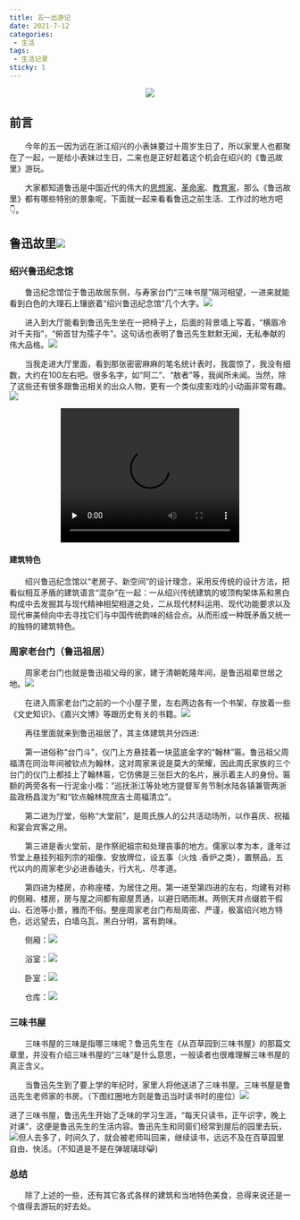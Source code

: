 ```yaml
---
title: 五一出游记
date: 2021-7-12
categories:
 - 生活
tags:
 - 生活记录
sticky: 1
---
```


<!-- more -->

<p align="center">
  <img src="http://121.40.49.66/img/xiaohuangren.gif" />
</p>


## 前言

&emsp;&emsp;今年的五一因为远在浙江绍兴的小表妹要过十周岁生日了，所以家里人也都聚在了一起，一是给小表妹过生日，二来也是正好趁着这个机会在绍兴的《鲁迅故里》游玩。

&emsp;&emsp;大家都知道鲁迅是中国近代的伟大的[思想家](https://baike.baidu.com/item/思想家/1214475)、[革命家](https://baike.baidu.com/item/革命家/418684)、[教育家](https://baike.baidu.com/item/教育家/10341583)，那么《鲁迅故里》都有哪些特别的景象呢，下面就一起来看看鲁迅之前生活、工作过的地方吧👇。

## 鲁迅故里<img src="http://121.40.49.66/img/lxgl.jpg" />

### 绍兴鲁迅纪念馆

&emsp;&emsp;鲁迅纪念馆位于鲁迅故居东侧，与寿家台门“三味书屋”隔河相望，一进来就能看到白色的大理石上镶嵌着“绍兴鲁迅纪念馆”几个大字。<img src="http://121.40.49.66/img/lxjng-1.jpg" />

&emsp;&emsp;进入到大厅能看到鲁迅先生坐在一把椅子上，后面的背景墙上写着，“横眉冷对千夫指”，“俯首甘为孺子牛”。这句话也表明了鲁迅先生默默无闻，无私奉献的伟大品格。<img src="http://121.40.49.66/img/lxjng-2.jpg" />

&emsp;&emsp;当我走进大厅里面，看到那张密密麻麻的笔名统计表时，我震惊了，我没有细数，大约在100左右吧。很多名字，如“阿二“、“敖者”等，我闻所未闻。当然，除了这些还有很多跟鲁迅相关的出众人物，更有一个类似皮影戏的小动画非常有趣。<img src="http://121.40.49.66/img/lxjng-3.jpg" />

<p align="center">
  <video width="320" height="240" controls>
    <source src="http://121.40.49.66/video/lxjng.mp4" type="video/mp4" />
  </video>
</p>


#### 建筑特色

&emsp;&emsp;绍兴鲁迅纪念馆以“老房子、新空间”的设计理念，采用反传统的设计方法，把看似相互矛盾的建筑语言“混杂”在一起：一从绍兴传统建筑的坡顶构架体系和黑白构成中去发掘其与现代精神相契相道之处，二从现代材料运用、现代功能要求以及现代审美倾向中去寻找它们与中国传统韵味的结合点。从而形成一种既矛盾又统一的独特的建筑特色。

### 周家老台门（鲁迅祖居）

&emsp;&emsp;周家老台门也就是鲁迅祖父母的家，建于清朝乾隆年间，是鲁迅祖辈世居之地。<img src="http://121.40.49.66/img/zjltm-1.jpg" />

&emsp;&emsp;在进入周家老台门之前的一个小屋子里，左右两边各有一个书架，存放着一些《文史知识》、《嘉兴文博》等跟历史有关的书籍。<img src="http://121.40.49.66/img/zjltm-2.jpg" />

&emsp;&emsp;再往里面就来到鲁迅祖居了，其主体建筑共分四进:

&emsp;&emsp;第一进俗称“台门斗”，仪门上方悬挂着一块蓝底金字的“翰林”匾。鲁迅祖父周福清在同治年间被钦点为翰林，这对周家来说是莫大的荣耀，因此周氏家族的三个台门的仪门上都挂上了翰林匾，它仿佛是三张巨大的名片，展示着主人的身份。匾额的两旁各有一行泥金小楷：“巡抚浙江等处地方提督军务节制水陆各镇兼管两浙盐政杨昌浚为”和“钦点翰林院庶吉士周福清立”。

&emsp;&emsp;第二进为厅堂，俗称“大堂前”，是周氏族人的公共活动场所，以作喜庆、祝福和宴会宾客之用。

&emsp;&emsp;第三进是香火堂前，是作祭祀祖宗和处理丧事的地方。儒家以孝为本，逢年过节堂上悬挂列祖列宗的祖像、安放牌位，设五事（火烛 .香炉之类），置祭品，五代以内的周家老少必进香磕头，行大礼、尽孝道。

&emsp;&emsp;第四进为楼房，亦称座楼，为居住之用。第一进至第四进的左右，均建有对称的侧厢、楼房，房与屋之间都有廊屋贯通，以避日晒雨淋。两侧天井点缀若干假山、石池等小景，雅而不俗。整座周家老台门布局周密、严谨，极富绍兴地方特色，远远望去，白墙乌瓦，黑白分明，富有韵味。

&emsp;&emsp;侧厢：<img src="http://121.40.49.66/img/zjltm-6.jpg" />

&emsp;&emsp;浴室：<img src="http://121.40.49.66/img/zjltm-3.jpg" />

&emsp;&emsp;卧室：<img src="http://121.40.49.66/img/zjltm-4.jpg" />

&emsp;&emsp;仓库：<img src="http://121.40.49.66/img/zjltm-5.jpg" />

### 三味书屋

&emsp;&emsp;三味书屋的三味是指哪三味呢？鲁迅先生在《从百草园到三味书屋》的那篇文章里，并没有介绍三味书屋的“三味”是什么意思，一般读者也很难理解三味书屋的真正含义。

&emsp;&emsp;当鲁迅先生到了要上学的年纪时，家里人将他送进了三味书屋。三味书屋是鲁迅先生老师家的书房。（下图红圈地方则是鲁迅当时读书时的座位）<img src="http://121.40.49.66/img/swsw-1.jpg" />

进了三味书屋，鲁迅先生开始了乏味的学习生涯，“每天只读书，正午识字，晚上对课“，这便是鲁迅先生的生活内容。鲁迅先生和同窗们经常到屋后的园里去玩，<img src="http://121.40.49.66/img/swsw-2.jpg" />但人去多了，时间久了，就会被老师叫回来，继续读书，远远不及在百草园里自由、快活。（不知道是不是在弹玻璃球:joy_cat:)

### 总结

&emsp;&emsp;除了上述的一些，还有其它各式各样的建筑和当地特色美食，总得来说还是一个值得去游玩的好去处。

